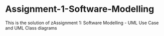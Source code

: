 # Assignment-1-Software-Modelling
This is the solution of zAssignment 1: Software Modelling - UML Use Case and UML Class diagrams
